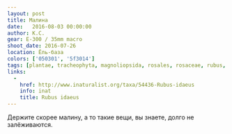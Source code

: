 ```yaml
---
layout: post
title: Малина
date:   2016-08-03 00:00:00
author: К.С.
gear: E-300 / 35mm macro
shoot_date: 2016-07-26
location: Ёль-база
colors: ['050301', '5f3014']
tags: [plantae, tracheophyta, magnoliopsida, rosales, rosaceae, rubus, rubus idaeus]
links:
  -
    href: http://www.inaturalist.org/taxa/54436-Rubus-idaeus
    info: inat
    title: Rubus idaeus
---
```


Держите скорее малину, а то такие вещи, вы знаете, долго не залёживаются.
